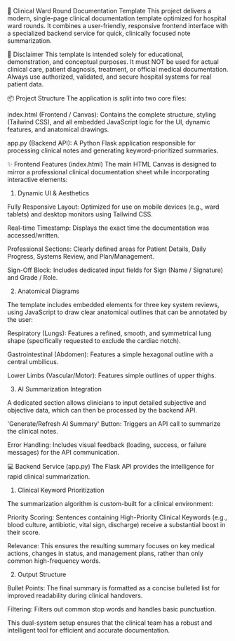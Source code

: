 🏥 Clinical Ward Round Documentation Template
This project delivers a modern, single-page clinical documentation template optimized for hospital ward rounds. It combines a user-friendly, responsive frontend interface with a specialized backend service for quick, clinically focused note summarization.

🛑 Disclaimer
This template is intended solely for educational, demonstration, and conceptual purposes. It must NOT be used for actual clinical care, patient diagnosis, treatment, or official medical documentation. Always use authorized, validated, and secure hospital systems for real patient data.

📦 Project Structure
The application is split into two core files:

index.html (Frontend / Canvas): Contains the complete structure, styling (Tailwind CSS), and all embedded JavaScript logic for the UI, dynamic features, and anatomical drawings.

app.py (Backend API): A Python Flask application responsible for processing clinical notes and generating keyword-prioritized summaries.

✨ Frontend Features (index.html)
The main HTML Canvas is designed to mirror a professional clinical documentation sheet while incorporating interactive elements:

1. Dynamic UI & Aesthetics

Fully Responsive Layout: Optimized for use on mobile devices (e.g., ward tablets) and desktop monitors using Tailwind CSS.

Real-time Timestamp: Displays the exact time the documentation was accessed/written.

Professional Sections: Clearly defined areas for Patient Details, Daily Progress, Systems Review, and Plan/Management.

Sign-Off Block: Includes dedicated input fields for Sign (Name / Signature) and Grade / Role.

2. Anatomical Diagrams

The template includes embedded <canvas> elements for three key system reviews, using JavaScript to draw clear anatomical outlines that can be annotated by the user:

Respiratory (Lungs): Features a refined, smooth, and symmetrical lung shape (specifically requested to exclude the cardiac notch).

Gastrointestinal (Abdomen): Features a simple hexagonal outline with a central umbilicus.

Lower Limbs (Vascular/Motor): Features simple outlines of upper thighs.

3. AI Summarization Integration

A dedicated section allows clinicians to input detailed subjective and objective data, which can then be processed by the backend API.

'Generate/Refresh AI Summary' Button: Triggers an API call to summarize the clinical notes.

Error Handling: Includes visual feedback (loading, success, or failure messages) for the API communication.

💻 Backend Service (app.py)
The Flask API provides the intelligence for rapid clinical summarization.

1. Clinical Keyword Prioritization

The summarization algorithm is custom-built for a clinical environment:

Priority Scoring: Sentences containing High-Priority Clinical Keywords (e.g., blood culture, antibiotic, vital sign, discharge) receive a substantial boost in their score.

Relevance: This ensures the resulting summary focuses on key medical actions, changes in status, and management plans, rather than only common high-frequency words.

2. Output Structure

Bullet Points: The final summary is formatted as a concise bulleted list for improved readability during clinical handovers.

Filtering: Filters out common stop words and handles basic punctuation.

This dual-system setup ensures that the clinical team has a robust and intelligent tool for efficient and accurate documentation.
